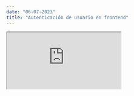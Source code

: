 ```yaml
---
date: "06-07-2023"
title: "Autenticación de usuario en frontend"
---
```

<iframe src="https://www.youtube.com/embed/U2KiyfCvoQA" allowfullscreen></iframe>

